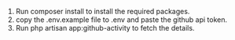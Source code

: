 1. Run composer install to install the required packages.
2. copy the .env.example file to .env and paste the github api token.
3. Run php artisan app:github-activity <username> to fetch the details.
